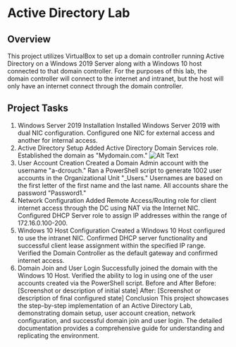 # Active Directory Lab

## Overview
This project utilizes VirtualBox to set up a domain controller running Active Directory on a Windows 2019 Server along with a Windows 10 host connected to that domain controller. For the purposes of this lab, the domain controller will connect to the internet and intranet, but the host will only have an internet connect through the domain controller. 

## Project Tasks
1. Windows Server 2019 Installation
Installed Windows Server 2019 with dual NIC configuration.
Configured one NIC for external access and another for internal access.
2. Active Directory Setup
Added Active Directory Domain Services role.
Established the domain as "Mydomain.com."
![Alt Text](http://imgur.com/3NouoKc)
4. User Account Creation
Created a Domain Admin account with the username "a-dcrouch."
Ran a PowerShell script to generate 1002 user accounts in the Organizational Unit "_Users."
Usernames are based on the first letter of the first name and the last name.
All accounts share the password "Password1."
5. Network Configuration
Added Remote Access/Routing role for client internet access through the DC using NAT via the Internet NIC.
Configured DHCP Server role to assign IP addresses within the range of 172.16.0.100-200.
6. Windows 10 Host Configuration
Created a Windows 10 Host configured to use the intranet NIC.
Confirmed DHCP server functionality and successful client lease assignment within the specified IP range.
Verified the Domain Controller as the default gateway and confirmed internet access.
7. Domain Join and User Login
Successfully joined the domain with the Windows 10 Host.
Verified the ability to log in using one of the user accounts created via the PowerShell script.
Before and After
Before: [Screenshot or description of initial state]
After: [Screenshot or description of final configured state]
Conclusion
This project showcases the step-by-step implementation of an Active Directory Lab, demonstrating domain setup, user account creation, network configuration, and successful domain join and user login. The detailed documentation provides a comprehensive guide for understanding and replicating the environment.
